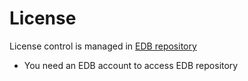 # License
License control is managed in [EDB repository](https://www.enterprisedb.com/repos-downloads)
- You need an EDB account to access EDB repository
